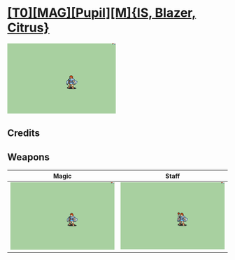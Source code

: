 # [\[T0\]\[MAG\]\[Pupil\]\[M\]{IS, Blazer, Citrus}](../%5BT0%5D%5BMAG%5D%5BPupil%5D%5BM%5D%7BIS,%20Blazer,%20Citrus%7D)

<img src="./6.%20Magic/Magic_000.png" alt="[T0][MAG][Pupil][M]{IS, Blazer, Citrus} standing" />

## Credits



## Weapons


|Magic |Staff |
|  :---: | :---: |
| <img alt="Magic animation" src="./6.%20Magic/Magic.gif" /> | <img alt="Staff animation" src="./7.%20Staff%20%7BCitrus%7D/Staff.gif" /> |
